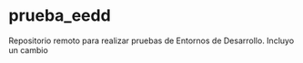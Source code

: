 # prueba_eedd
Repositorio remoto para realizar pruebas de Entornos de Desarrollo.
Incluyo un cambio
